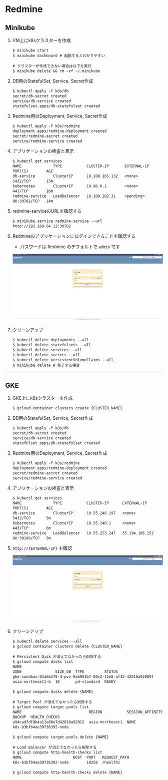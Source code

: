 # Redmine

## Minikube

1. VM上にk8sクラスターを作成

    ```
    $ minikube start
    $ minikube dashboard # 起動するとわかりやすい

    # クラスターが作成できない場合は以下を実行
    $ minikube delete && rm -rf ~/.minikube
    ```

2. DB用のStatefulSet, Service, Secret作成

    ```
    $ kubectl apply -f k8s/db
    secret/db-secret created
    service/db-service created
    statefulset.apps/db-statefulset created
    ```

3. Redmine用のDeployment, Service, Secret作成

    ```
    $ kubectl apply -f k8s/redmine
    deployment.apps/redmine-deployment created
    secret/redmine-secret created
    service/redmine-service created
    ```

4. アプリケーションの検査と表示

    ```
    $ kubectl get services
    NAME              TYPE           CLUSTER-IP       EXTERNAL-IP   PORT(S)        AGE
    db-service        ClusterIP      10.108.165.132   <none>        5432/TCP       15m
    kubernetes        ClusterIP      10.96.0.1        <none>        443/TCP        16m
    redmine-service   LoadBalancer   10.108.202.31    <pending>     80:30782/TCP   14m
    ```

5. redmine-serviceのURLを確認する

    ```
    $ minikube service redmine-service --url
    http://192.168.64.12:30782
    ```

6. Redmineのアプリケーションにログインできることを確認する
    * パスワードは Redmine のデフォルトで `admin` です

    ![image](redmine_login.png)

7. クリーンアップ

    ```
    $ kubectl delete deployments --all
    $ kubectl delete statefulsets --all
    $ kubectl delete services --all
    $ kubectl delete secrets --all
    $ kubectl delete persistentVolumeClaims --all
    $ minikube delete # 終了する場合
    ```

---

## GKE

1. GKE上にk8sクラスターを作成

    ```
    $ gcloud container clusters create {CLUSTER_NAME}
    ```

2. DB用のStatefulSet, Service, Secret作成

    ```
    $ kubectl apply -f k8s/db
    secret/db-secret created
    service/db-service created
    statefulset.apps/db-statefulset created
    ```

3. Redmine用のDeployment, Service, Secret作成

    ```
    $ kubectl apply -f k8s/redmine
    deployment.apps/redmine-deployment created
    secret/redmine-secret created
    service/redmine-service created
    ```

4. アプリケーションの検査と表示

    ```
    $ kubectl get services
    NAME              TYPE           CLUSTER-IP      EXTERNAL-IP      PORT(S)        AGE
    db-service        ClusterIP      10.55.248.197   <none>           5432/TCP       5m
    kubernetes        ClusterIP      10.55.240.1     <none>           443/TCP        6m
    redmine-service   LoadBalancer   10.55.253.247   35.194.106.252   80:30190/TCP   5m
    ```

5. `http://{EXTERNAL-IP}` を確認

    ![image](redmine_login.png)

6. クリーンアップ

    ```
    $ kubectl delete services --all
    $ gcloud container clusters delete {CLUSTER_NAME}

    # Persistent Disk が消えてなかったら削除する
    $ gcloud compute disks list
    NAME                                                             ZONE               SIZE_GB  TYPE         STATUS
    gke-sandbox-03a6b1f9-d-pvc-9ab991b7-89c2-11e8-af42-42010a92009f  asia-northeast1-b  10       pd-standard  READY

    $ gcloud compute disks delete {NAME}

    # Target Pool が消えてなかったら削除する
    $ gcloud compute target-pools list
    NAME                              REGION           SESSION_AFFINITY  BACKUP  HEALTH_CHECKS
    a94cad7df8b4a11e88e7d42010a92012  asia-northeast1  NONE                      k8s-b3bfb4ae39736392-node

    $ gcloud compute target-pools delete {NAME}

    # Load Balancer が消えてなかったら削除する
    $ gcloud compute http-health-checks list
    NAME                       HOST  PORT   REQUEST_PATH
    k8s-b3bfb4ae39736392-node        10256  /healthz

    $ gcloud compute http-health-checks delete {NAME}
    ```

